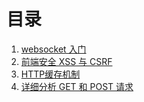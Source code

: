 # 目录

1. [websocket 入门](./websocket.md)
1. [前端安全 XSS 与 CSRF](./xss.md)
1. [HTTP缓存机制](./status-code.md)
1. [详细分析 GET 和 POST 请求](./get-post.md)

<comment-comment/> 
